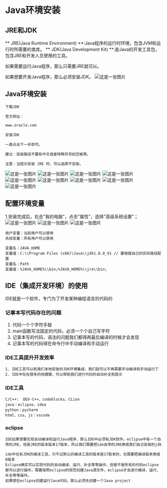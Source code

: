 # Java环境安装
## JRE和JDK
** JRE(Java Runtime Environment) **:Java程序的运行时环境，包含JVM和运行时所需要的类库。
** JDK(Java Development Kit) **:是Java的开发工具包，包含JRE和开发人员使用的工具。

如果需要运行Java程序，那么只需要JRE就可以。

如果想要开发Java程序，那么必须安装JDK。
![这是一张图片](amWiki/images/1.1.1/11.png)


## Java环境安装
```
下载JDK

官方网址：

www.oracle.com

安装JDK

一直点击下一步即可。

建议：安装路径不要有中文或者特殊符号如空格等。

注意：当提示安装 JRE 时，可以选择不安装。
```
![这是一张图片](amWiki/images/1.1.2/1.jpg)
![这是一张图片](amWiki/images/1.1.2/2.jpg)
![这是一张图片](amWiki/images/1.1.1/12.png)
![这是一张图片](amWiki/images/1.1.1/13.png)
![这是一张图片](amWiki/images/1.1.1/14.png)
![这是一张图片](amWiki/images/1.1.1/15.png)
![这是一张图片](amWiki/images/1.1.1/16.png)
![这是一张图片](amWiki/images/1.1.1/17.png)
![这是一张图片](amWiki/images/1.1.1/18.png)

## 配置环境变量
1.安装完成后，右击"我的电脑"，点击"属性"，选择"高级系统设置"；
![这是一张图片](amWiki/images/1.1.2/3.png)
![这是一张图片](amWiki/images/1.1.2/4.png)
![这是一张图片](amWiki/images/1.1.2/5.png)

```
用户变量：当前用户可以使用
系统变量：所有用户可以使用

变量名：JAVA_HOME
变量值：C:\\Program Files (x86)\Java\\jdk1.8.0_91 // 要根据自己的实际路径配置
变量名：Path
变量值：%JAVA_HOME%\\bin;%JAVA_HOME%\\jre\\bin;
```
## IDE（集成开发环境）的使用
IDE就是一个软件，专门为了开发某种编程语言的代码的
### 记事本写代码存在的问题
1. 代码一个个字符手敲
2. main函数写法固定的代码，必须一个个自己写字符
3. 记事本写的代码，语法的问题我们都得再最后编译的时候才会发现
4. 记事本写的代码得在命令行中手动编译和手动运行
### IDE工具提升开发效率
    1. IDE工具可以和我们本地安装的JDK环境集成，我们就可以不再需要手动编译和手动运行了
    2. IDE中存在很多的快捷键，可以帮助我们进行代码的自动补全和提示
### IDE工具
```
C/C++:  DEV-C++、codeblocks、CLion
java：eclipse、idea
python：pycharm
html、css、js：vscode
```
### eclipse

```
IDE如果想要实现自动编译和运行Java程序，那么IDE中必须有JDK软件。eclipse中有一个自带的JRE，但是JRE的版本版本17版本，所以我们需要把ide自带的JRE换成我们自己安装的jdk

ide中也有JDK的编译工具，只不过默认的编译工具的版本是17版本的，也需要把编译版本换成8版本
Eclipse确实可以实现代码的自动编译、运行、补全等等操作，但是不是所有的代码eclipse都可以进行操作，需要按照eclipse的规范创建Java源文件，eclipse才会进行编译、运行、补全等等操作。
如果想在eclipse创建运行Java代码，那么必须先创建一个Java project
```